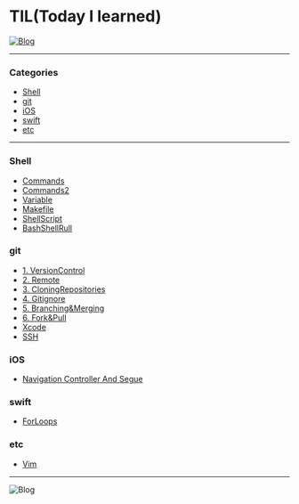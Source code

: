 # TIL(Today I learned)
[![Blog](https://img.shields.io/badge/Blog-velog.io/@usoab0561-blue.svg)](https://velog.io/@usoab0561)  


<hr>

### Categories
*  [Shell](https://github.com/usoab0561/TIL/blob/main/README.md#shell)
* [git](https://github.com/usoab0561/TIL/blob/main/README.md#git)
* [iOS](https://github.com/usoab0561/TIL/blob/main/README.md#ios)
* [swift](https://github.com/usoab0561/TIL/blob/main/README.md#swift)  
* [etc](https://github.com/usoab0561/TIL/blob/main/README.md#etc)
<hr>

### Shell
* [Commands](https://github.com/usoab0561/TIL/blob/main/Shell/Commands.md)
* [Commands2](https://github.com/usoab0561/TIL/blob/main/Shell/Commands2.md)
* [Variable](https://github.com/usoab0561/TIL/blob/master/Shell/Variable.md)
* [Makefile](https://github.com/usoab0561/TIL/blob/main/Shell/Makefile.md)
* [ShellScript](https://github.com/usoab0561/TIL/blob/main/Shell/ShellScirpt.md)
* [BashShellRull](https://github.com/usoab0561/TIL/blob/master/Shell/BashShellRull.md)

### git
* [1. VersionControl](https://github.com/usoab0561/TIL/blob/main/git/1.%20VersionControl.md)
* [2. Remote](https://github.com/usoab0561/TIL/blob/main/git/2.%20Remote.md)
* [3. CloningRepositories](https://github.com/usoab0561/TIL/blob/main/git/3.%20CloningRepositories.md)
* [4. Gitignore](https://github.com/usoab0561/TIL/blob/main/git/4.%20Gitignore.md)
* [5. Branching&Merging](https://github.com/usoab0561/TIL/blob/main/git/5.%20Branching%26Merging.md)
* [6. Fork&Pull](https://github.com/usoab0561/TIL/blob/main/git/6.%20Fork%26Pull.md)
* [Xcode](https://github.com/usoab0561/TIL/blob/main/git/Xcode.md)
* [SSH](https://github.com/usoab0561/TIL/blob/master/git/SSH.md)

### iOS
* [Navigation Controller And Segue](https://github.com/usoab0561/TIL/blob/main/iOS/Navigation%20Controller%20And%20Segue.md)

### swift
* [ForLoops](https://github.com/usoab0561/TIL/blob/main/swift/ForLoops.md)

### etc
* [Vim](https://github.com/usoab0561/TIL/blob/master/etc/Vim.md)

<hr>

![Blog](https://img.shields.io/github/commit-activity/m/usoab0561/TIL)
 
